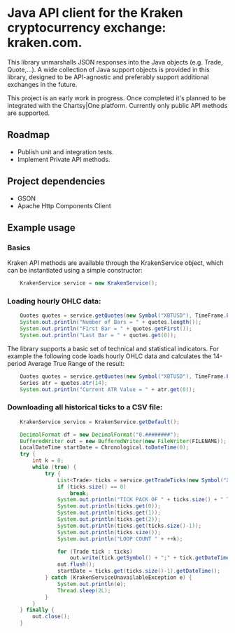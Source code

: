 # Java API client for the Kraken cryptocurrency exchange: kraken.com.

This library unmarshalls JSON responses into the Java objects (e.g. Trade, Quote,...).
A wide collection of Java support objects is provided in this library, designed to be API-agnostic and preferably support additional exchanges in the future.

This project is an early work in progress. Once completed it's planned to be integrated with the Chartsy|One platform.
Currently only public API methods are supported.

## Roadmap
- Publish unit and integration tests.
- Implement Private API methods.

## Project dependencies

- GSON
- Apache Http Components Client

## Example usage
### Basics
Kraken API methods are available through the KrakenService object, which can be instantiated using a simple constructor:

```java
    KrakenService service = new KrakenService();
```

### Loading hourly OHLC data:

```java
    Quotes quotes = service.getQuotes(new Symbol("XBTUSD"), TimeFrame.Period.H1);
    System.out.println("Number of Bars = " + quotes.length());
    System.out.println("First Bar = " + quotes.getFirst());
    System.out.println("Last Bar = " + quotes.get(0));
```

The library supports a basic set of technical and statistical indicators. For example the following code loads hourly OHLC data and calculates the 14-period Average True Range of the result:

```java
    Quotes quotes = service.getQuotes(new Symbol("XBTUSD"), TimeFrame.Period.H1);
    Series atr = quotes.atr(14);
    System.out.println("Current ATR Value = " + atr.get(0));
```

### Downloading all historical ticks to a CSV file:

```java
    KrakenService service = KrakenService.getDefault();

    DecimalFormat df = new DecimalFormat("0.########");
    BufferedWriter out = new BufferedWriter(new FileWriter(FILENAME));
    LocalDateTime startDate = Chronological.toDateTime(0);
    try {
        int k = 0;
        while (true) {
            try {
                List<Trade> ticks = service.getTradeTicks(new Symbol("XBTUSD"), startDate);
                if (ticks.size() == 0)
                    break;
                System.out.println("TICK PACK OF " + ticks.size() + " TICKS LOADED:");
                System.out.println(ticks.get(0));
                System.out.println(ticks.get(1));
                System.out.println(ticks.get(2));
                System.out.println(ticks.get(ticks.size()-1));
                System.out.println(ticks.size());
                System.out.println("LOOP COUNT " + ++k);

                for (Trade tick : ticks)
                    out.write(tick.getSymbol() + ";" + tick.getDateTime().toString().replace('T', ';') + ";" + tick.getPrice() + ";" + df.format(tick.getVolume()).replace(',', '.') + ";" + ((tick.getDirection() == Direction.BUY_ASK)? "L" : (tick.getDirection() == Direction.SELL_BID)? "S" : "") + "\r\n");
                out.flush();
                startDate = ticks.get(ticks.size()-1).getDateTime();
            } catch (KrakenServiceUnavailableException e) {
                System.out.println(e);
                Thread.sleep(2L);
            }
        }
    } finally {
        out.close();
    }
```